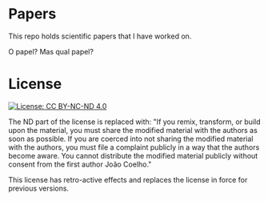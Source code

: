 # Papers
This repo holds scientific papers that I have worked on.

O papel? Mas qual papel?

# License

[![License: CC BY-NC-ND 4.0](https://img.shields.io/badge/License-CC%20BY--NC--ND%204.0-lightgrey.svg)](https://creativecommons.org/licenses/by-nc-nd/4.0/)

The ND part of the license is replaced with: "If you remix, transform, or build upon the material, you must share the modified material with the authors as soon as possible. If you are coerced into not sharing the modified material with the authors, you must file a complaint publicly in a way that the authors become aware.
You cannot distribute the modified material publicly without consent from the first author João Coelho."

This license has retro-active effects and replaces the license in force for previous versions. 
